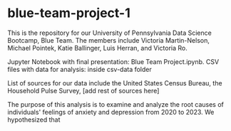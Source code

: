 # blue-team-project-1
This is the repository for our University of Pennsylvania Data Science Bootcamp, Blue Team. The members include Victoria Martin-Nelson, Michael Pointek, Katie Ballinger, Luis Herran, and Victoria Ro. 

Jupyter Notebook with final presentation: Blue Team Project.ipynb. CSV files with data for analysis: inside csv-data folder

List of sources for our data include the United States Census Bureau, the Household Pulse Survey, [add rest of sources here]

The purpose of this analysis is to examine and analyze the root causes of individuals' feelings of anxiety and depression from 2020 to 2023. We hypothesized that 
